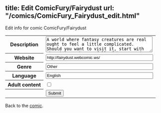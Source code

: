 title: Edit ComicFury/Fairydust
url: "/comics/ComicFury_Fairydust_edit.html"
---
Edit info for comic ComicFury/Fairydust

<form name="comic" action="http://gaepostmail.appspot.com/comic/" method="post">
<table class="comicinfo">
<tr>
<th>Description</th><td><textarea name="description" cols="40" rows="3">A world where fantasy creatures are real ought to feel a little complicated. Should you want to visit it, start with the cities, they're full of humans and modern comfort, if you don't mind having a leprechaun for neighbour or a troll driver. But you're not a racist, right?</textarea></td>
</tr>
<tr>
<th>Website</th><td><input type="text" name="url" value="http://fairydust.webcomic.ws/" size="40"/></td>
</tr>
<tr>
<th>Genre</th><td><input type="text" name="genre" value="Other" size="40"/></td>
</tr>
<tr>
<th>Language</th><td><input type="text" name="language" value="English" size="40"/></td>
</tr>
<tr>
<th>Adult content</th><td><input type="checkbox" name="adult" value="adult" /></td>
</tr>
<tr>
<th></th><td>
<input type="hidden" name="comic" value="ComicFury_Fairydust" />
<input type="submit" name="submit" value="Submit" />
</td>
</tr>
</table>
</form>

Back to the [comic](ComicFury_Fairydust.html).
